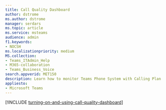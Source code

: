 ```yaml
---
title: Call Quality Dashboard
author: dstrome 
ms.author: dstrome
manager: serdars
ms.topic: article
ms.service: msteams
audience: admin
f1.keywords:
- NOCSH
ms.localizationpriority: medium
MS.collection: 
- Teams_ITAdmin_Help
- M365-collaboration
- Teams_Business_Voice
search.appverid: MET150
description: Learn how to monitor Teams Phone System with Calling Plan call quality using the Call Quality Dashboard.
appliesto: 
- Microsoft Teams
---
```


[!INCLUDE [turning-on-and-using-call-quality-dashboard](../turning-on-and-using-call-quality-dashboard.md)]

